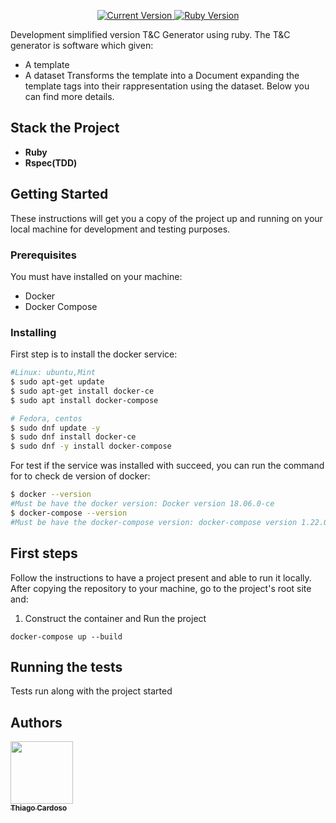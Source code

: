 
<p align="center">
  <a href="https://github.com/Thiago-Cardoso/tc-template">
    <img alt="Current Version" src="https://img.shields.io/badge/version-1.0.0 -blue.svg">
  </a>
  <a href="https://ruby-doc.org/core-2.7.1/">
    <img alt="Ruby Version" src="https://img.shields.io/badge/Ruby-2.7.1 -green.svg" target="_blank">
  </a>
</p>

Development simplified version T&C Generator using ruby.
 The T&C generator is software which given:
- A template
- A dataset
Transforms the template into a Document expanding the template tags into their rappresentation
using the dataset. Below you can find more details.

## Stack the Project

- **Ruby**
- **Rspec(TDD)**

## Getting Started

These instructions will get you a copy of the project up and running on your local machine for development and testing purposes.

### Prerequisites

You must have installed on your machine:

- Docker
- Docker Compose

### Installing

First step is to install the docker service:

```bash
#Linux: ubuntu,Mint
$ sudo apt-get update
$ sudo apt-get install docker-ce
$ sudo apt install docker-compose

# Fedora, centos
$ sudo dnf update -y
$ sudo dnf install docker-ce
$ sudo dnf -y install docker-compose
```

For test if the service was installed with succeed, you can run the command for to check de version of docker:

```bash
$ docker --version
#Must be have the docker version: Docker version 18.06.0-ce
$ docker-compose --version
#Must be have the docker-compose version: docker-compose version 1.22.0
```

## First steps

Follow the instructions to have a project present and able to run it locally.
After copying the repository to your machine, go to the project's root site and:

1.  Construct the container and Run the project

```
docker-compose up --build
```

## Running the tests

Tests run along with the project started

## Authors

<!-- ALL-CONTRIBUTORS-LIST:START - Do not remove or modify this section -->
<!-- prettier-ignore -->
[<img src="https://avatars1.githubusercontent.com/u/1753070?s=460&v=4" width="100px;"/><br /><sub><b>Thiago Cardoso</b></sub>](https://github.com/Thiago-Cardoso)<br />

